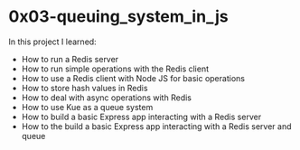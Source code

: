 # 0x03-queuing_system_in_js
In this project I learned: 
+ How to run a Redis server
+ How to run simple operations with the Redis client
+ How to use a Redis client with Node JS for basic operations
+ How to store hash values in Redis
+ How to deal with async operations with Redis
+ How to use Kue as a queue system
+ How to build a basic Express app interacting with a Redis server
+ How to the build a basic Express app interacting with a Redis server and queue
